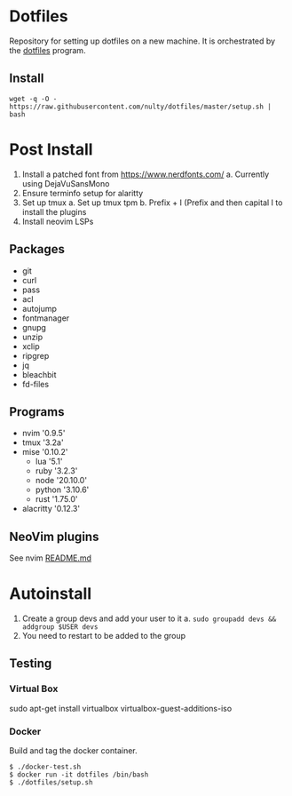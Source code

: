 # Dotfiles

Repository for setting up dotfiles on a new machine. It is orchestrated by the [dotfiles](https://github.com/rhysd/dotfiles) program.

## Install

```
wget -q -O - https://raw.githubusercontent.com/nulty/dotfiles/master/setup.sh | bash
```

# Post Install
1. Install a patched font from https://www.nerdfonts.com/
  a. Currently using DejaVuSansMono
2. Ensure terminfo setup for alaritty
3. Set up tmux
  a. Set up tmux tpm
  b. Prefix + I (Prefix and then capital I to install the plugins
4. Install neovim LSPs



## Packages
  - git
  - curl
  - pass
  - acl
  - autojump
  - fontmanager
  - gnupg
  - unzip
  - xclip
  - ripgrep
  - jq
  - bleachbit
  - fd-files

## Programs
 - nvim '0.9.5'
 - tmux '3.2a'
 - mise '0.10.2'
   * lua '5.1'
   * ruby '3.2.3'
   * node '20.10.0'
   * python '3.10.6'
   * rust '1.75.0'
 - alacritty '0.12.3'
     

## NeoVim plugins

See nvim [README.md](nvim/README.md)

# Autoinstall

 1. Create a group devs and add your user to it
     a. `sudo groupadd devs && addgroup $USER devs`
 2. You need to restart to be added to the group

## Testing 


### Virtual Box
sudo apt-get install virtualbox virtualbox-guest-additions-iso

### Docker

Build and tag the docker container.
```shell
$ ./docker-test.sh
$ docker run -it dotfiles /bin/bash
$ ./dotfiles/setup.sh

```
